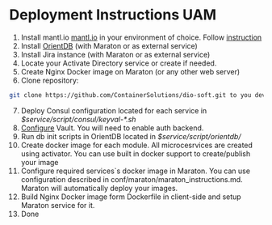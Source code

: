 # Deployment Instructions UAM

1.	Install mantl.io [mantl.io](https://github.com/ciscocloud/microservices-infrastructure) in your environment of choice.
Follow [instruction](https://github.com/CiscoCloud/microservices-infrastructure/blob/master/README.md)
2.	Install [OrientDB](http://orientdb.com/) (with Maraton or as external service)
3.	Install Jira instance (with Maraton or as external service)
4.	Locate your Activate Directory service or create if needed.
5.	Create Nginx Docker image on Maraton (or any other web server)
6.	Clone repository:
```bash 
git clone https://github.com/ContainerSolutions/dio-soft.git to you development/build environment
```
7.	Deploy Consul configuration located for each service in _$service/script/consul/keyval-\*.sh_
8.	[Configure](https://www.vaultproject.io/docs/auth/userpass.html) Vault. You will need to enable auth backend.
9.	Run db init scripts in OrientDB located in _$service/script/orientdb/_
10.	Create docker image for each module. All microcesrvices are created using activator. You can use built in docker support to create/publish your image
11.	Configure required services`s docker image in Maraton. You can use configuration described in conf/maraton/maraton_instructions.md. Maraton will automatically deploy your images.
12.	Build Nginx Docker image form Dockerfile in client-side and setup Maraton service for it.
13. Done
